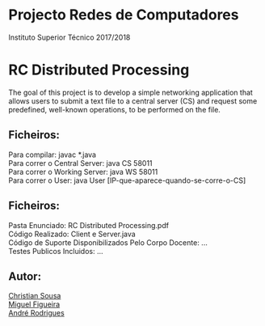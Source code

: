 # Projecto Redes de Computadores
Instituto Superior Técnico 2017/2018

# RC Distributed Processing

The goal of this project is to develop a simple networking application that allows users to submit a text file to a central server (CS) and request some predefined, well-known operations, to be performed on the file.<br />

## Ficheiros:

Para compilar: javac *.java<br />
Para correr o Central Server: java CS 58011<br />
Para correr o Working Server: java WS 58011<br />
Para correr o User: java User [IP-que-aparece-quando-se-corre-o-CS]<br />

## Ficheiros:

Pasta Enunciado: RC Distributed Processing.pdf<br />
Código Realizado: Client e Server.java<br />
Código de Suporte Disponibilizados Pelo Corpo Docente: ...<br />
Testes Publicos Incluidos: ...<br />

## Autor:
[Christian Sousa](https://github.com/xrofa)<br />
[Miguel Figueira](https://github.com/miguelblcfigueira)<br />
[André Rodrigues](https://github.com/)<br />

